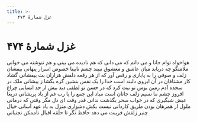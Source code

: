 ```yaml
---
title: >-
    غزل شمارهٔ ۴۷۴
---
```

# غزل شمارهٔ ۴۷۴

هواخواه توام جانا و می دانم که می دانی
که هم نادیده می بینی و هم ننوشته می خوانی
ملامتگو چه دریابد میان عاشق و معشوق
نبیند چشم نابینا خصوص اسرار پنهانی
بیفشان زلف و صوفی را به پابازی و رقص آور
که از هر رقعه دلقش هزاران بت بیفشانی
گشاد کار مشتاقان در آن ابروی دلبند است
خدا را یک نفس بنشین گره بگشا ز پیشانی
ملک در سجده آدم زمین بوس تو نیت کرد
که در حسن تو لطفی دید بیش از حد انسانی
چراغ افروز چشم ما نسیم زلف جانان است
مباد این جمع را یا رب غم از باد پریشانی
دریغا عیش شبگیری که در خواب سحر بگذشت
ندانی قدر وقت ای دل مگر وقتی که درمانی
ملول از همرهان بودن طریق کاردانی نیست
بکش دشواری منزل به یاد عهد آسانی
خیال چنبر زلفش فریبت می دهد حافظ
نگر تا حلقه اقبال ناممکن نجنبانی
